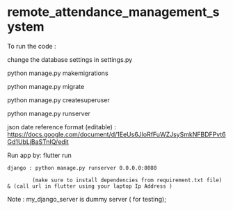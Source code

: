 # remote_attendance_management_system

To run the code : 

change the database settings in settings.py

python manage.py makemigrations

python manage.py migrate

python manage.py createsuperuser

python manage.py runserver

json date reference format (editable)  : https://docs.google.com/document/d/1EeUs6JloRfFuWZJsySmkNFBDFPvt6Gd1UbLjBaSTnIQ/edit

Run app by: flutter run

 	django : python manage.py runserver 0.0.0.0:8080
  
 			(make sure to install dependencies from requirement.txt file) & (call url in flutter using your laptop Ip Address )


Note : my_django_server is dummy server ( for testing);

